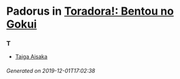# Padorus in [Toradora!: Bentou no Gokui](https://myanimelist.net/anime/11553/Toradora__Bentou_no_Gokui)

### T
* [Taiga Aisaka](https://github.com/shadow578/Project-Padoru/blob/master/table-of-contents/characters/TaigaAisaka.md)

###### Generated on 2019-12-01T17:02:38
